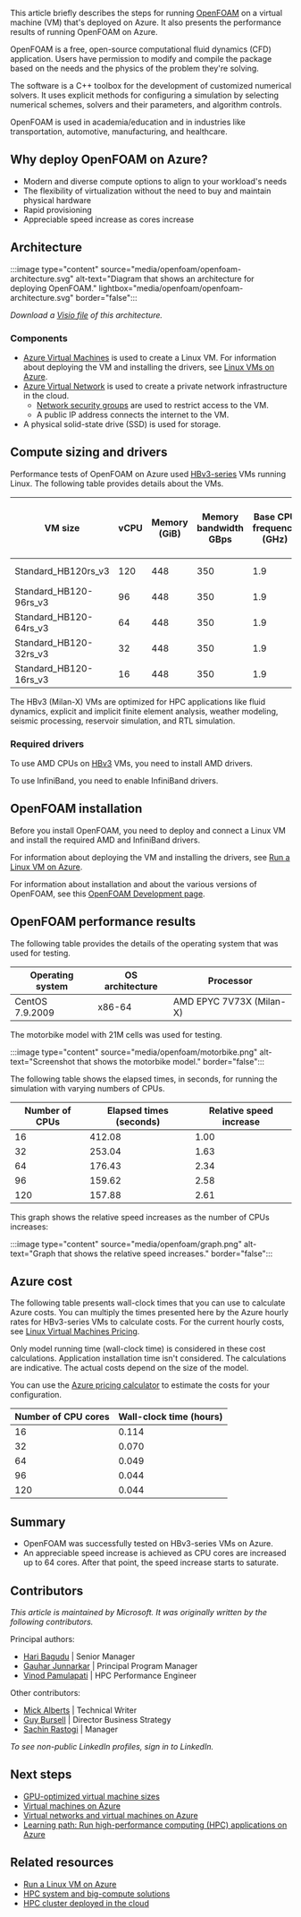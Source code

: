 This article briefly describes the steps for running [OpenFOAM](https://www.openfoam.com) on a virtual machine (VM) that's deployed on Azure. It also presents the performance results of running OpenFOAM on Azure.

OpenFOAM is a free, open-source computational fluid dynamics (CFD) application. Users have permission to modify and compile the package based on the needs and the physics of the problem they're solving.

The software is a C++ toolbox for the development of customized numerical solvers. It uses explicit methods for configuring a simulation by selecting numerical schemes, solvers and their parameters, and algorithm controls.

OpenFOAM is used in academia/education and in industries like transportation, automotive, manufacturing, and healthcare.

## Why deploy OpenFOAM on Azure?

- Modern and diverse compute options to align to your workload's needs
- The flexibility of virtualization without the need to buy and maintain physical hardware
- Rapid provisioning
- Appreciable speed increase as cores increase

## Architecture

:::image type="content" source="media/openfoam/openfoam-architecture.svg" alt-text="Diagram that shows an architecture for deploying OpenFOAM." lightbox="media/openfoam/openfoam-architecture.svg" border="false":::

*Download a [Visio file](https://arch-center.azureedge.net/openfoam.vsdx) of this
architecture.*

### Components

- [Azure Virtual Machines](https://azure.microsoft.com/services/virtual-machines) is
    used to create a Linux VM. For information about deploying the VM and installing the drivers, see [Linux VMs on Azure](../../reference-architectures/n-tier/linux-vm.yml).
- [Azure Virtual Network](https://azure.microsoft.com/services/virtual-network) is
    used to create a private network infrastructure in the cloud.
  - [Network security groups](/azure/virtual-network/network-security-groups-overview) are used to restrict access to the VM.  
  - A public IP address connects the internet to the VM.
- A physical solid-state drive (SSD) is used for storage.

## Compute sizing and drivers

Performance tests of OpenFOAM on Azure used [HBv3-series](/azure/virtual-machines/hbv3-series) VMs running Linux. The following table provides details about the VMs.

|VM size|vCPU|Memory (GiB)|Memory bandwidth GBps|Base CPU frequency (GHz)|All-cores frequency (GHz, peak)|Single-core frequency (GHz, peak)|RDMA performance (Gbps)|Temp storage (GiB)|Maximum data disks|
|-|-|-|-|-|-|-|-|-|-|
|Standard_HB120rs_v3|	120|	448|	350|	1.9|	3.0|	3.5|	200|	2 * 960|	32|
|Standard_HB120-96rs_v3|	96|	448	|350|	1.9	|3.0|	3.5	|200|	2 * 960	|32|
|Standard_HB120-64rs_v3	|64	|448	|350|	1.9	|3.0|	3.5	|200|	2 * 960|	32|
|Standard_HB120-32rs_v3	|32|	448	|350|	1.9	|3.0|	3.5	|200|	2 * 960|	32|
|Standard_HB120-16rs_v3	|16|	448	|350|	1.9	|3.0|	3.5	|200|	2 * 960|	32|

The HBv3 (Milan-X) VMs are optimized for HPC applications like fluid dynamics, explicit and implicit finite element analysis, weather modeling, seismic processing, reservoir simulation, and RTL simulation.

### Required drivers

To use AMD CPUs on [HBv3](/azure/virtual-machines/hbv3-series) VMs, you need to install AMD drivers.

To use InfiniBand, you need to enable InfiniBand drivers.

## OpenFOAM installation

Before you install OpenFOAM, you need to deploy and connect a Linux VM and install the required AMD and InfiniBand drivers.

For information about deploying the VM and installing the drivers, see [Run a Linux VM on Azure](../../reference-architectures/n-tier/linux-vm.yml).

For information about installation and about the various versions of OpenFOAM, see this [OpenFOAM Development page](https://develop.openfoam.com/Development/openfoam/-/wikis/precompiled).

## OpenFOAM performance results

The following table provides the details of the operating system that was used for testing.

|Operating system	|OS architecture|	Processor|
|-|-|-|
|CentOS 7.9.2009|x86-64|AMD EPYC 7V73X (Milan-X)|

The motorbike model with 21M cells was used for testing.

:::image type="content" source="media/openfoam/motorbike.png" alt-text="Screenshot that shows the motorbike model."  border="false":::

The following table shows the elapsed times, in seconds, for running the simulation with varying numbers of CPUs.

|Number of CPUs|Elapsed times (seconds)|	Relative speed increase|
|-|-|-|
|16 |	412.08|	1.00|
|32 |	253.04|	1.63|
|64 |	176.43|	2.34|
|96 |	159.62|	2.58|
|120 |	157.88|	2.61|

This graph shows the relative speed increases as the number of CPUs increases:

:::image type="content" source="media/openfoam/graph.png" alt-text="Graph that shows the relative speed increases."  border="false":::

## Azure cost

The following table presents wall-clock times that you can use to calculate Azure costs. You can multiply the times presented here by the Azure hourly rates for HBv3-series VMs to calculate costs. For the current hourly costs, see [Linux Virtual Machines Pricing](https://azure.microsoft.com/pricing/details/virtual-machines/linux/#pricing).

Only model running time (wall-clock time) is considered in these cost calculations. Application installation time isn't considered. The calculations are indicative. The actual costs depend on the size of the model.

You can use the [Azure pricing calculator](https://azure.microsoft.com/pricing/calculator) to estimate the costs for your configuration.

|Number of CPU cores	|Wall-clock time (hours)|
|-|-|
|16	|0.114|
|32	|0.070|
|64	|0.049|
|96	|0.044|
|120|	0.044|

## Summary

- OpenFOAM was successfully tested on HBv3-series VMs on Azure.
- An appreciable speed increase is achieved as CPU cores are increased up to 64 cores. After that point, the speed increase starts to saturate.

## Contributors

*This article is maintained by Microsoft. It was originally written by
the following contributors.*

Principal authors:

-   [Hari Bagudu](https://www.linkedin.com/in/hari-bagudu-88732a19) |
    Senior Manager
-   [Gauhar Junnarkar](https://www.linkedin.com/in/gauharjunnarkar) |
    Principal Program Manager
-   [Vinod Pamulapati](https://www.linkedin.com/in/vinod-reddy-20481a104) |
    HPC Performance Engineer

Other contributors:

-   [Mick Alberts](https://www.linkedin.com/in/mick-alberts-a24a1414) |
    Technical Writer
-   [Guy Bursell](https://www.linkedin.com/in/guybursell) | Director
    Business Strategy
-   [Sachin Rastogi](https://www.linkedin.com/in/sachin-rastogi-907a3b5) |
    Manager

*To see non-public LinkedIn profiles, sign in to LinkedIn.*

## Next steps

- [GPU-optimized virtual machine sizes](/azure/virtual-machines/sizes-gpu)
- [Virtual machines on Azure](/azure/virtual-machines/overview)
- [Virtual networks and virtual machines on Azure](/azure/virtual-network/network-overview)
- [Learning path: Run high-performance computing (HPC) applications on Azure](/learn/paths/run-high-performance-computing-applications-azure)

## Related resources

- [Run a Linux VM on Azure](../../reference-architectures/n-tier/linux-vm.yml)
- [HPC system and big-compute solutions](../../solution-ideas/articles/big-compute-with-azure-batch.yml)
- [HPC cluster deployed in the cloud](../../solution-ideas/articles/hpc-cluster.yml)
